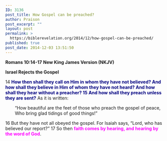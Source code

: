 ```yaml
---
ID: 3136
post_title: How Gospel can be preached?
author: Praison
post_excerpt: ""
layout: post
permalink: >
  https://biblerevelation.org/2014/12/how-gospel-can-be-preached/
published: true
post_date: 2014-12-03 13:51:50
---
```

<strong>Romans 10:14-17</strong>
<strong> New King James Version (NKJV)</strong>

<strong>Israel Rejects the Gospel</strong>

14 <span style="color: #000080;"><strong>How then shall they call on Him in whom they have not believed? And how shall they believe in Him of whom they have not heard? And how shall they hear without a preacher? 15 And how shall they preach unless they are sent?</strong></span> As it is written:
<p style="padding-left: 30px;">“How beautiful are the feet of those who preach the gospel of peace,
Who bring glad tidings of good things!”</p>
16 But they have not all obeyed the gospel. For Isaiah says, “Lord, who has believed our report?” 17 So then <strong><span style="color: #ff00ff;">faith comes by hearing, and hearing by the word of God</span></strong>.